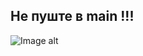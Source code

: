 ## Не пуште в main !!!
![Image alt](https://www.meme-arsenal.com/memes/290f8b8b5a7e11b774a973c7a0a12c4f.jpg)
